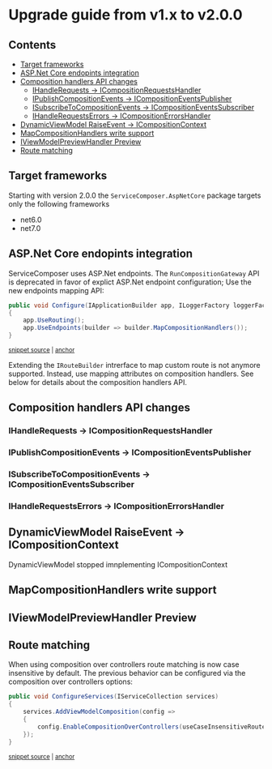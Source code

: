 # Upgrade guide from v1.x to v2.0.0

<!-- toc -->
## Contents

  * [Target frameworks](#target-frameworks)
  * [ASP.Net Core endopints integration](#aspnet-core-endopints-integration)
  * [Composition handlers API changes](#composition-handlers-api-changes)
    * [IHandleRequests -> ICompositionRequestsHandler](#ihandlerequests---icompositionrequestshandler)
    * [IPublishCompositionEvents -> ICompositionEventsPublisher](#ipublishcompositionevents---icompositioneventspublisher)
    * [ISubscribeToCompositionEvents -> ICompositionEventsSubscriber](#isubscribetocompositionevents---icompositioneventssubscriber)
    * [IHandleRequestsErrors -> ICompositionErrorsHandler](#ihandlerequestserrors---icompositionerrorshandler)
  * [DynamicViewModel RaiseEvent -> ICompositionContext](#dynamicviewmodel-raiseevent---icompositioncontext)
  * [MapCompositionHandlers write support](#mapcompositionhandlers-write-support)
  * [IViewModelPreviewHandler Preview](#iviewmodelpreviewhandler-preview)
  * [Route matching](#route-matching)<!-- endToc -->

## Target frameworks

Starting with version 2.0.0 the `ServiceComposer.AspNetCore` package targets only the following frameworks

- net6.0
- net7.0

## ASP.Net Core endopints integration

ServiceComposer uses ASP.Net endpoints. The `RunCompositionGateway` API is deprecated in favor of explict ASP.Net endpoint configuration; Use the new endpoints mapping API:

<!-- snippet: run-composition-gateway-deprecation -->
<a id='snippet-run-composition-gateway-deprecation'></a>
```cs
public void Configure(IApplicationBuilder app, ILoggerFactory loggerFactory)
{
    app.UseRouting();
    app.UseEndpoints(builder => builder.MapCompositionHandlers());
}
```
<sup><a href='/src/Snippets/UpgradeGuides/1.x-to-2.0/UpgradeGuide.cs#L12-L18' title='Snippet source file'>snippet source</a> | <a href='#snippet-run-composition-gateway-deprecation' title='Start of snippet'>anchor</a></sup>
<!-- endSnippet -->

Extending the `IRouteBuilder` intrerface to map custom route is not anymore supported. Instead, use mapping attributes on composition handlers. See below for details about the composition handlers API.

## Composition handlers API changes

### IHandleRequests -> ICompositionRequestsHandler

### IPublishCompositionEvents -> ICompositionEventsPublisher

### ISubscribeToCompositionEvents -> ICompositionEventsSubscriber

### IHandleRequestsErrors -> ICompositionErrorsHandler

## DynamicViewModel RaiseEvent -> ICompositionContext

DynamicViewModel stopped imnplementing ICompositionContext

## MapCompositionHandlers write support

## IViewModelPreviewHandler Preview

## Route matching

When using composition over controllers route matching is now case insensitive by default. The previous behavior can be configured via the composition over controllers options:

<!-- snippet: composition-over-controllers-case-sensitive -->
<a id='snippet-composition-over-controllers-case-sensitive'></a>
```cs
public void ConfigureServices(IServiceCollection services)
{
    services.AddViewModelComposition(config =>
    {
        config.EnableCompositionOverControllers(useCaseInsensitiveRouteMatching: false);
    });
}
```
<sup><a href='/src/Snippets/UpgradeGuides/1.x-to-2.0/UpgradeGuide.cs#L23-L31' title='Snippet source file'>snippet source</a> | <a href='#snippet-composition-over-controllers-case-sensitive' title='Start of snippet'>anchor</a></sup>
<!-- endSnippet -->
